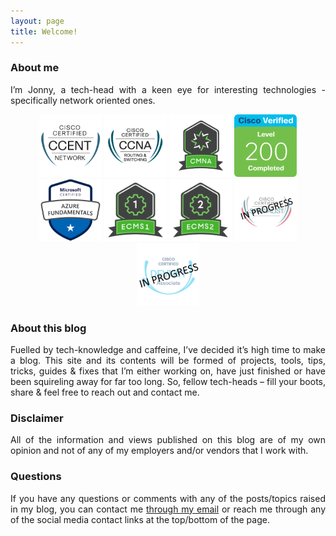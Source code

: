```yaml
---
layout: page
title: Welcome!
---
```


### About me

<p style="text-align: justify; text-justify: inter-word;">
I’m Jonny, a tech-head with a keen eye for interesting technologies - specifically network oriented ones.
</p>
<p style="text-align: center;">
    <a href="https://www.youracclaim.com/users/jonathan-winter.8766fa25"><img alt="CCENTs" src="/assets/img/Cert-CCENT.png" width="100" /></a>
    <a href="https://www.youracclaim.com/users/jonathan-winter.8766fa25"><img alt="CCNA Routing & Switching" src="/assets/img/Cert-CCNA.png" width="100" /></a>
    <a href="https://www.youracclaim.com/users/jonathan-winter.8766fa25"><img alt="CMNA" src="/assets/img/Cert-CMNA.png" width="100" /></a>
    <a href="https://www.youracclaim.com/users/jonathan-winter.8766fa25"><img alt="Understanding Cisco Networking Devices" src="/assets/img/Cert-Level-200.png" width="100" /></a>
    <a href="https://www.youracclaim.com/users/jonathan-winter.8766fa25"><img alt="Azure Fundamentals" src="/assets/img/Cert-Azure-Fundamentals.png" width="100" /></a>
    <a href="https://www.youracclaim.com/users/jonathan-winter.8766fa25"><img alt="CMNA" src="/assets/img/Cert-ECMS1.png" width="100" /></a>
    <a href="https://www.youracclaim.com/users/jonathan-winter.8766fa25"><img alt="CMNA" src="/assets/img/Cert-ECMS2.png" width="100" /></a>
    <a href="https://www.youracclaim.com/users/jonathan-winter.8766fa25"><img alt="CMNA" src="/assets/img/Cert-CMSS.png" width="100" /></a>
    <a href="https://www.youracclaim.com/users/jonathan-winter.8766fa25"><img alt="CMNA" src="/assets/img/Cert-DEVASC.png" width="100" /></a>
</p>

### About this blog

<p style="text-align: justify; text-justify: inter-word;">
Fuelled by tech-knowledge and caffeine, I’ve decided it’s high time to make a blog. This site and its contents will be formed of projects, tools, tips, tricks, guides & fixes that I’m either working on, have just finished or have been squireling away for far too long. So, fellow tech-heads – fill your boots, share & feel free to reach out and contact me.
</p>

### Disclaimer

<p style="text-align: justify; text-justify: inter-word;">
All of the information and views published on this blog are of my own opinion and not of any of my employers and/or vendors that I work with.
</p>

### Questions

<p style="text-align: justify; text-justify: inter-word;">
If you have any questions or comments with any of the posts/topics raised in my blog, you can contact me <a href="mailto:me@jonathan-winter.co.uk">through my email</a> or reach me through any of the social media contact links at the top/bottom of the page.
</p>
